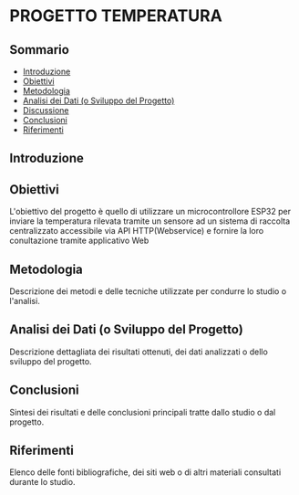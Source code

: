 # PROGETTO TEMPERATURA

## Sommario

- [Introduzione](#introduzione)
- [Obiettivi](#obiettivi)
- [Metodologia](#metodologia)
- [Analisi dei Dati (o Sviluppo del Progetto)](#analisi-dei-dati-o-sviluppo-del-progetto)
- [Discussione](#discussione)
- [Conclusioni](#conclusioni)
- [Riferimenti](#riferimenti)

## Introduzione


## Obiettivi
L'obiettivo del progetto è quello di utilizzare un microcontrollore ESP32 per inviare la temperatura rilevata tramite un sensore ad un sistema di raccolta centralizzato accessibile via API HTTP(Webservice) e fornire la loro conultazione tramite applicativo Web
## Metodologia

Descrizione dei metodi e delle tecniche utilizzate per condurre lo studio o l'analisi.

## Analisi dei Dati (o Sviluppo del Progetto)

Descrizione dettagliata dei risultati ottenuti, dei dati analizzati o dello sviluppo del progetto.


## Conclusioni

Sintesi dei risultati e delle conclusioni principali tratte dallo studio o dal progetto.

## Riferimenti

Elenco delle fonti bibliografiche, dei siti web o di altri materiali consultati durante lo studio.
